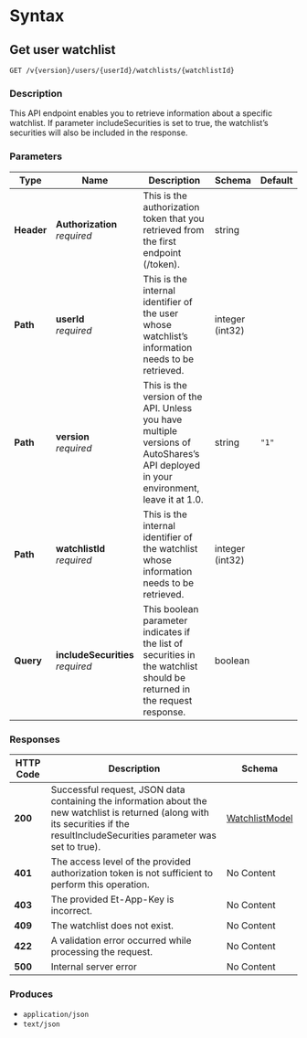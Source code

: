 # Syntax

## Get user watchlist

```
GET /v{version}/users/{userId}/watchlists/{watchlistId}
```

### Description

This API endpoint enables you to retrieve information about a specific watchlist. If parameter includeSecurities is set to true, the watchlist’s securities will also be included in the response.

### Parameters

| Type       | Name                                                           | Description                                                                                                                          | Schema          | Default |
| ---------- | -------------------------------------------------------------- | ------------------------------------------------------------------------------------------------------------------------------------ | --------------- | ------- |
| **Header** | <p><strong>Authorization</strong><br><em>required</em></p>     | This is the authorization token that you retrieved from the first endpoint (/token).                                                 | string          |         |
| **Path**   | <p><strong>userId</strong><br><em>required</em></p>            | This is the internal identifier of the user whose watchlist’s information needs to be retrieved.                                     | integer (int32) |         |
| **Path**   | <p><strong>version</strong><br><em>required</em></p>           | This is the version of the API. Unless you have multiple versions of AutoShares’s API deployed in your environment, leave it at 1.0. | string          | `"1"`   |
| **Path**   | <p><strong>watchlistId</strong><br><em>required</em></p>       | This is the internal identifier of the watchlist whose information needs to be retrieved.                                            | integer (int32) |         |
| **Query**  | <p><strong>includeSecurities</strong><br><em>required</em></p> | This boolean parameter indicates if the list of securities in the watchlist should be returned in the request response.              | boolean         |         |

### Responses

| HTTP Code | Description                                                                                                                                                                        | Schema                                                       |
| --------- | ---------------------------------------------------------------------------------------------------------------------------------------------------------------------------------- | ------------------------------------------------------------ |
| **200**   | Successful request, JSON data containing the information about the new watchlist is returned (along with its securities if the resultIncludeSecurities parameter was set to true). | [WatchlistModel](watchlists\_getwatchlist.md#watchlistmodel) |
| **401**   | The access level of the provided authorization token is not sufficient to perform this operation.                                                                                  | No Content                                                   |
| **403**   | The provided Et-App-Key is incorrect.                                                                                                                                              | No Content                                                   |
| **409**   | The watchlist does not exist.                                                                                                                                                      | No Content                                                   |
| **422**   | A validation error occurred while processing the request.                                                                                                                          | No Content                                                   |
| **500**   | Internal server error                                                                                                                                                              | No Content                                                   |

### Produces

* `application/json`
* `text/json`

